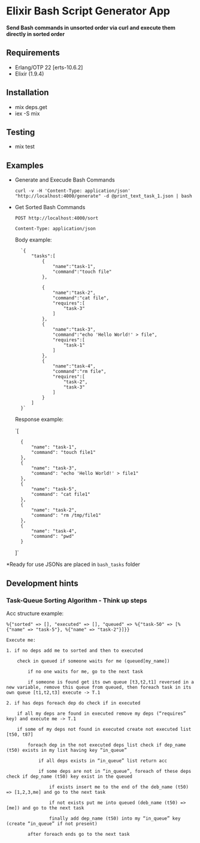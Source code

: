 # Elixir Bash Script Generator App

**Send Bash commands in unsorted order via curl and execute them directly in sorted order**

## Requirements
- Erlang/OTP 22 [erts-10.6.2]
- Elixir (1.9.4)

## Installation

- mix deps.get
- iex -S mix

## Testing

- mix test

## Examples
-  Generate and Execude Bash Commands

    `curl -v -H 'Content-Type: application/json' "http://localhost:4000/generate" -d @print_text_task_1.json | bash`
    
- Get Sorted Bash Commands

    `POST http://localhost:4000/sort`
    
    `Content-Type: application/json`
    
    Body example:
    
        `{
            "tasks":[
                {
                    "name":"task-1",
                    "command":"touch file"
                },
                
                {
                    "name":"task-2",
                    "command":"cat file",
                    "requires":[
                        "task-3"
                    ]
                },
                {
                    "name":"task-3",
                    "command":"echo 'Hello World!' > file",
                    "requires":[
                        "task-1"
                    ]
                },
                {
                    "name":"task-4",
                    "command":"rm file",
                    "requires":[
                        "task-2",
                        "task-3"
                    ]
                }
            ]
        }`
        
    Response example:
    
    `[
    
        {
            "name": "task-1",
            "command": "touch file1"
        },
        {
            "name": "task-3",
            "command": "echo 'Hello World!' > file1"
        },
        {
            "name": "task-5",
            "command": "cat file1"
        },
        {
            "name": "task-2",
            "command": "rm /tmp/file1"
        },
        {
            "name": "task-4",
            "command": "pwd"
        }
    ]`
        
 *Ready for use JSONs are placed in `bash_tasks` folder
        
## Development hints

### Task-Queue Sorting Algorithm - Think up steps

Acc structure example:

`%{"sorted" => [], "executed" => [], "queued" => %{"task-50" => [%{"name" => "task-5"}, %{"name" => "task-2"}]}}`

    Execute me:

    1. if no deps add me to sorted and then to executed
    
        check in queued if someone waits for me (queued[my_name])
        
            if no one waits for me, go to the next task
            
            if someone is found get its own queue [t3,t2,t1] reversed in a new variable, remove this queue from queued, then foreach task in its own queue [t1,t2,t3] execute -> T.1
		
    2. if has deps foreach dep do check if in executed
    
        if all my deps are found in executed remove my deps (“requires” key) and execute me -> T.1
        
        if some of my deps not found in executed create not executed list [t50, t87]
        
            foreach dep in the not executed deps list check if dep_name (t50) exists in my list having key “in_queue”
            
                if all deps exists in “in_queue” list return acc
                
                if some deps are not in “in_queue”, foreach of these deps check if dep_name (t50) key exist in the queued
                
                    if exists insert me to the end of the deb_name (t50) => [1,2,3,me] and go to the next task
                    
                    if not exists put me into queued (deb_name (t50) => [me]) and go to the next task
                    
                    finally add dep_name (t50) into my “in_queue” key (create “in_queue” if not present)
                    
            after foreach ends go to the next task



